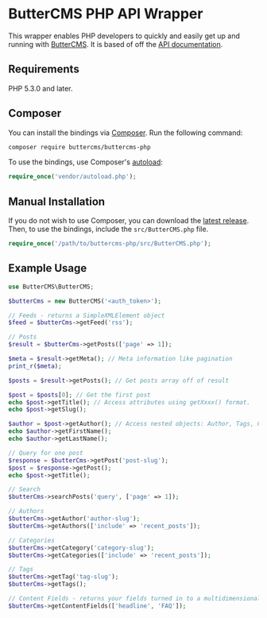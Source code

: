 # ButterCMS PHP API Wrapper

This wrapper enables PHP developers to quickly and easily get up and running with [ButterCMS](https://buttercms.com/). It is based of off the [API documentation](https://buttercms.com/docs/api/).

## Requirements

PHP 5.3.0 and later.

## Composer

You can install the bindings via [Composer](http://getcomposer.org/). Run the following command:

```bash
composer require buttercms/buttercms-php
```

To use the bindings, use Composer's [autoload](https://getcomposer.org/doc/00-intro.md#autoloading):

```php
require_once('vendor/autoload.php');
```

## Manual Installation

If you do not wish to use Composer, you can download the [latest release](https://github.com/buttercms/buttercms-php/releases). Then, to use the bindings, include the `src/ButterCMS.php` file.

```php
require_once('/path/to/buttercms-php/src/ButterCMS.php');
```

## Example Usage

```php
use ButterCMS\ButterCMS;

$butterCms = new ButterCMS('<auth_token>');

// Feeds - returns a SimpleXMLElement object
$feed = $butterCms->getFeed('rss');

// Posts
$result = $butterCms->getPosts(['page' => 1]);

$meta = $result->getMeta(); // Meta information like pagination
print_r($meta);

$posts = $result->getPosts(); // Get posts array off of result

$post = $posts[0]; // Get the first post
echo $post->getTitle(); // Access attributes using getXxxx() format.
echo $post->getSlug();

$author = $post->getAuthor(); // Access nested objects: Author, Tags, Categories like so
echo $author->getFirstName();
echo $author->getLastName();

// Query for one post
$response = $butterCms->getPost('post-slug');
$post = $response->getPost();
echo $post->getTitle();

// Search
$butterCms->searchPosts('query', ['page' => 1]);

// Authors
$butterCms->getAuthor('author-slug');
$butterCms->getAuthors(['include' => 'recent_posts']);

// Categories
$butterCms->getCategory('category-slug');
$butterCms->getCategories(['include' => 'recent_posts']);

// Tags
$butterCms->getTag('tag-slug');
$butterCms->getTags();

// Content Fields - returns your fields turned in to a multidimensional array
$butterCms->getContentFields(['headline', 'FAQ']);
```
